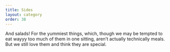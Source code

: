 ```yaml
---
title: Sides
layout: category
order: 38
---
```


And salads! For the yummiest things, which, though we may be tempted to eat wayyy too much of them in one sitting, aren’t actually technically meals. But we still love them and think they are special.
